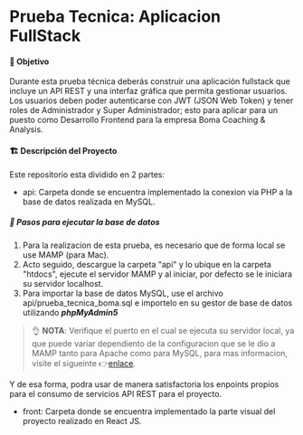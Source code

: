 # Prueba Tecnica: Aplicacion FullStack

#### 📌 Objetivo

Durante esta prueba técnica deberás construir una aplicación fullstack que incluye un API REST y una interfaz gráfica que permita gestionar usuarios. Los usuarios deben poder autenticarse con JWT (JSON Web Token) y tener roles de Administrador y Super Administrador; esto para aplicar para un puesto como Desarrollo Frontend para la empresa Boma Coaching &amp; Analysis.

#### 🏗 Descripción del Proyecto

Este repositorio esta dividido en 2 partes:

- api: Carpeta donde se encuentra implementado la conexion via PHP a la base de datos realizada en MySQL.

##### 🔧 Pasos para ejecutar la base de datos

1. Para la realizacion de esta prueba, es necesario que de forma local se use MAMP (para Mac).
2. Acto seguido, descargue la carpeta "api" y lo ubique en la carpeta "htdocs", ejecute el servidor MAMP y al iniciar, por defecto se le iniciara su servidor localhost.
3. Para importar la base de datos MySQL, use el archivo api/prueba_tecnica_boma.sql e importelo en su gestor de base de datos utilizando ***phpMyAdmin5***

> 👌 **NOTA**: Verifique el puerto en el cual se ejecuta su servidor local, ya que puede variar dependiento de la configuracion que se le dio a MAMP tanto para Apache como para MySQL, para mas informacion, visite el sigueinte 👉[enlace](https://documentation.mamp.info/en/MAMP-PRO-Mac/Settings/Server/Ports/index.html "enlace").

Y de esa forma, podra usar de manera satisfactoria los enpoints propios para el consumo de servicios API REST para el proyecto.

- front: Carpeta donde se encuentra implementado la parte visual del proyecto realizado en React JS.
